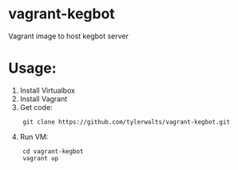 vagrant-kegbot
==============

Vagrant image to host kegbot server


Usage:
======

1.  Install Virtualbox
2.  Install Vagrant
3.  Get code:
```
    git clone https://github.com/tylerwalts/vagrant-kegbot.git
```
4.  Run VM:
```
    cd vagrant-kegbot
    vagrant up
```


